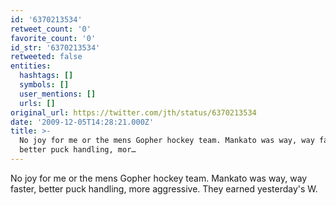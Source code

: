 ```yaml
---
id: '6370213534'
retweet_count: '0'
favorite_count: '0'
id_str: '6370213534'
retweeted: false
entities:
  hashtags: []
  symbols: []
  user_mentions: []
  urls: []
original_url: https://twitter.com/jth/status/6370213534
date: '2009-12-05T14:28:21.000Z'
title: >-
  No joy for me or the mens Gopher hockey team. Mankato was way, way faster,
  better puck handling, mor…
---
```


No joy for me or the mens Gopher hockey team. Mankato was way, way faster, better puck handling, more aggressive. They earned yesterday's W.